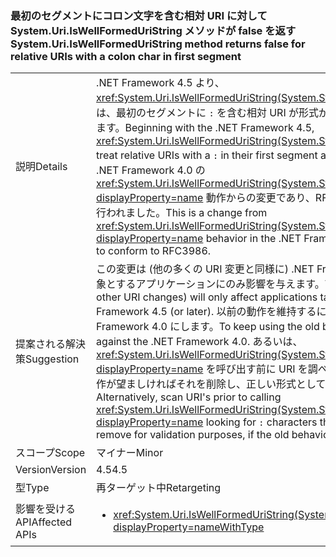 ### <a name="systemuriiswellformeduristring-method-returns-false-for-relative-uris-with-a-colon-char-in-first-segment"></a><span data-ttu-id="d1a6b-101">最初のセグメントにコロン文字を含む相対 URI に対して System.Uri.IsWellFormedUriString メソッドが false を返す</span><span class="sxs-lookup"><span data-stu-id="d1a6b-101">System.Uri.IsWellFormedUriString method returns false for relative URIs with a colon char in first segment</span></span>

|   |   |
|---|---|
|<span data-ttu-id="d1a6b-102">説明</span><span class="sxs-lookup"><span data-stu-id="d1a6b-102">Details</span></span>|<span data-ttu-id="d1a6b-103">.NET Framework 4.5 より、<xref:System.Uri.IsWellFormedUriString(System.String,System.UriKind)> では、最初のセグメントに <code>:</code> を含む相対 URI が形式が正しくないとして処理されます。</span><span class="sxs-lookup"><span data-stu-id="d1a6b-103">Beginning with the .NET Framework 4.5, <xref:System.Uri.IsWellFormedUriString(System.String,System.UriKind)> will treat relative URIs with a <code>:</code> in their first segment as not well formed.</span></span> <span data-ttu-id="d1a6b-104">これは .NET Framework 4.0 の <xref:System.Uri.IsWellFormedUriString(System.String,System.UriKind)?displayProperty=name> 動作からの変更であり、RFC3986 に準拠する目的で行われました。</span><span class="sxs-lookup"><span data-stu-id="d1a6b-104">This is a change from <xref:System.Uri.IsWellFormedUriString(System.String,System.UriKind)?displayProperty=name> behavior in the .NET Framework 4.0 that was made to conform to RFC3986.</span></span>|
|<span data-ttu-id="d1a6b-105">提案される解決策</span><span class="sxs-lookup"><span data-stu-id="d1a6b-105">Suggestion</span></span>|<span data-ttu-id="d1a6b-106">この変更は (他の多くの URI 変更と同様に) .NET Framework 4.5 (以降) を対象とするアプリケーションにのみ影響を与えます。</span><span class="sxs-lookup"><span data-stu-id="d1a6b-106">This change (like many other URI changes) will only affect applications targeting the .NET Framework 4.5 (or later).</span></span> <span data-ttu-id="d1a6b-107">以前の動作を維持するには、アプリの対象を .NET Framework 4.0 にします。</span><span class="sxs-lookup"><span data-stu-id="d1a6b-107">To keep using the old behavior, target the app against the .NET Framework 4.0.</span></span> <span data-ttu-id="d1a6b-108">あるいは、<xref:System.Uri.IsWellFormedUriString(System.String,System.UriKind)?displayProperty=name> を呼び出す前に URI を調べて <code>:</code> 文字を探し、以前の動作が望ましければそれを削除し、正しい形式として処理させます。</span><span class="sxs-lookup"><span data-stu-id="d1a6b-108">Alternatively, scan URI's prior to calling <xref:System.Uri.IsWellFormedUriString(System.String,System.UriKind)?displayProperty=name> looking for <code>:</code> characters that you may want to remove for validation purposes, if the old behavior is desirable.</span></span>|
|<span data-ttu-id="d1a6b-109">スコープ</span><span class="sxs-lookup"><span data-stu-id="d1a6b-109">Scope</span></span>|<span data-ttu-id="d1a6b-110">マイナー</span><span class="sxs-lookup"><span data-stu-id="d1a6b-110">Minor</span></span>|
|<span data-ttu-id="d1a6b-111">Version</span><span class="sxs-lookup"><span data-stu-id="d1a6b-111">Version</span></span>|<span data-ttu-id="d1a6b-112">4.5</span><span class="sxs-lookup"><span data-stu-id="d1a6b-112">4.5</span></span>|
|<span data-ttu-id="d1a6b-113">型</span><span class="sxs-lookup"><span data-stu-id="d1a6b-113">Type</span></span>|<span data-ttu-id="d1a6b-114">再ターゲット中</span><span class="sxs-lookup"><span data-stu-id="d1a6b-114">Retargeting</span></span>|
|<span data-ttu-id="d1a6b-115">影響を受ける API</span><span class="sxs-lookup"><span data-stu-id="d1a6b-115">Affected APIs</span></span>|<ul><li><xref:System.Uri.IsWellFormedUriString(System.String,System.UriKind)?displayProperty=nameWithType></li></ul>|

